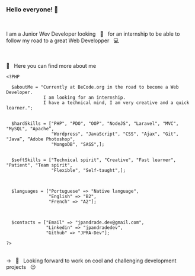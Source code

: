### Hello everyone! 👋


<br/> 

I am a Junior Wev Developer looking &nbsp; 🔭  &nbsp; for an internship to be able to follow my road to a great Web Developper &nbsp; 💻

<br/> 

💬 &nbsp; Here you can find more about me

```
<?PHP

  $aboutMe = "Currently at BeCode.org in the road to become a Web Developer.            
              I am looking for an internship.
              I have a technical mind, I am very creative and a quick learner.";
              

  $hardSkills = ["PHP", "PDO", "OOP", "NodeJS", "Laravel", "MVC", "MySQL", "Apache”,
                 "Wordpress", "JavaScript", "CSS", "Ajax", "Git", "Java”, “Adobe Photoshop",
                 "MongoDB", "SASS",];
                 
                 
  $softSkills = ["Technical spirit", "Creative", "Fast learner", "Patient", "Team spirit", 
                 "Flexible", "Self-taught",];
  
  
  
  $languages = ["Portuguese" => "Native language",
                "English" => "B2",
                "French" => "A2"];
                
                
               
  $contacts = ["Email" => "jpandrade.dev@gmail.com",
               "Linkedin" => "jpandradedev",
               "Github" => "JPRA-Dev"];

?>
```
<br/> 
-> &nbsp 🔭  &nbsp; Looking forward to work on cool and challenging development projects &nbsp; 😉 
